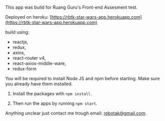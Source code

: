 This app was build for Ruang Guru's Front-end Assesment test.

Deployed on heroku: [https://rbtk-star-wars-app.herokuapp.com](https://rbtk-star-wars-app.herokuapp.com)

build using:
- reactjs,
- redux,
- axios,
- react-router v4,
- react-axios-middle-ware,
- redux-form

You will be required to install Node JS and npm before starting. Make sure you already have them installed.

1. Install the packages with ```npm install```.

2. Then run the apps by running ```npm start```.

Anything unclear just contact me trough email: [rebotak@gmail.com](mailto:rebotak@gmail.com).
